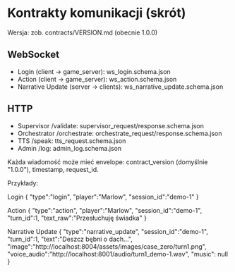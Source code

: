 # Kontrakty komunikacji (skrót)

Wersja: zob. contracts/VERSION.md (obecnie 1.0.0)

## WebSocket
- Login (client → game_server): ws_login.schema.json
- Action (client → game_server): ws_action.schema.json
- Narrative Update (server → clients): ws_narrative_update.schema.json

## HTTP
- Supervisor /validate: supervisor_request/response.schema.json
- Orchestrator /orchestrate: orchestrate_request/response.schema.json
- TTS /speak: tts_request.schema.json
- Admin /log: admin_log.schema.json

Każda wiadomość może mieć envelope: contract_version (domyślnie "1.0.0"), timestamp, request_id.

Przykłady:

Login
{ "type":"login", "player":"Marlow", "session_id":"demo-1" }

Action
{ "type":"action", "player":"Marlow", "session_id":"demo-1", "turn_id":1, "text_raw":"Przesłuchuję świadka" }

Narrative Update
{
  "type":"narrative_update",
  "session_id":"demo-1",
  "turn_id":1,
  "text":"Deszcz bębni o dach...",
  "image":"http://localhost:8004/assets/images/case_zero/turn1.png",
  "voice_audio":"http://localhost:8001/audio/turn1_demo-1.wav",
  "music": null
}
